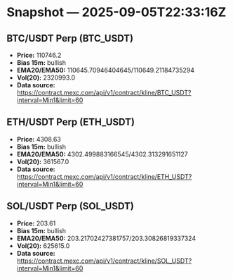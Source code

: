 # Snapshot — 2025-09-05T22:33:16Z

## BTC/USDT Perp (BTC_USDT)
- **Price:** 110746.2
- **Bias 15m:** bullish
- **EMA20/EMA50:** 110645.70946404645/110649.21184735294
- **Vol(20):** 2320993.0
- **Data source:** https://contract.mexc.com/api/v1/contract/kline/BTC_USDT?interval=Min1&limit=60

## ETH/USDT Perp (ETH_USDT)
- **Price:** 4308.63
- **Bias 15m:** bullish
- **EMA20/EMA50:** 4302.499883166545/4302.313291651127
- **Vol(20):** 361567.0
- **Data source:** https://contract.mexc.com/api/v1/contract/kline/ETH_USDT?interval=Min1&limit=60

## SOL/USDT Perp (SOL_USDT)
- **Price:** 203.61
- **Bias 15m:** bullish
- **EMA20/EMA50:** 203.21702427381757/203.30826819337324
- **Vol(20):** 625615.0
- **Data source:** https://contract.mexc.com/api/v1/contract/kline/SOL_USDT?interval=Min1&limit=60
